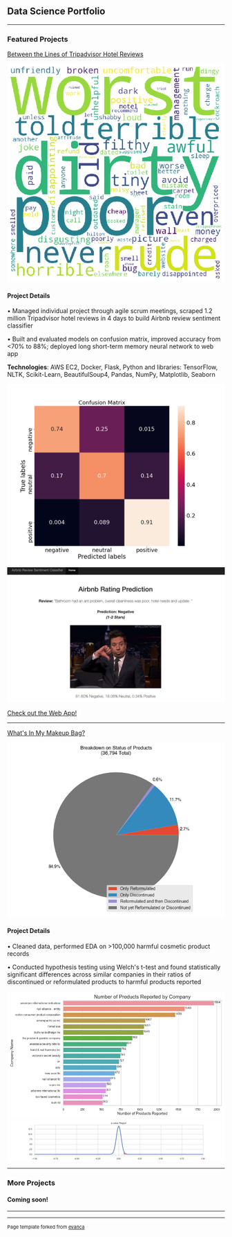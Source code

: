 ## Data Science Portfolio

---

### Featured Projects 

[Between the Lines of Tripadvisor Hotel Reviews](https://github.com/chelseanbr/between-the-lines-hotels)

<img src="images/wordcloud_negative.png"/>

#### Project Details

• Managed individual project through agile scrum meetings, scraped 1.2 million Tripadvisor hotel reviews in 4 days to build Airbnb review sentiment classifier

• Built and evaluated models on confusion matrix, improved accuracy from <70% to 88%; deployed long short-term memory neural network to web app

**Technologies**: AWS EC2, Docker, Flask, Python and libraries: TensorFlow, NLTK, Scikit-Learn, BeautifulSoup4, Pandas, NumPy, Matplotlib, Seaborn

<img src="images/confusion_matrix_test_lstm_6epochs_20200608-07:34:50.png"/>
<img src="images/site_pred_neg.png"/>

[Check out the Web App!](http://tinyurl.com/rating-predictor)

---
[What's In My Makeup Bag?](https://github.com/chelseanbr/Whats-In-My-Makeup-Bag)

<img src="images/pie_product_status.png"/>

#### Project Details
• Cleaned data, performed EDA on >100,000 harmful cosmetic product records

• Conducted hypothesis testing using Welch's t-test and found statistically
significant differences across similar companies in their ratios of discontinued or reformulated products to harmful products reported

<img src="images/num_products_by_company_barchart.png"/>
<img src="images/hyp_test_estee_chanel.png"/>

<!-- ---
[Project 3 Title](http://example.com/)
<img src="images/dummy_thumbnail.jpg?raw=true"/> -->

---

### More Projects

#### Coming soon!
<!-- - [Project 1 Title](http://example.com/)
- [Project 2 Title](http://example.com/)
- [Project 3 Title](http://example.com/)
- [Project 4 Title](http://example.com/)
- [Project 5 Title](http://example.com/) -->

---




---
<p style="font-size:11px">Page template forked from <a href="https://github.com/evanca/quick-portfolio">evanca</a></p>
<!-- Remove above link if you don't want to attibute -->
